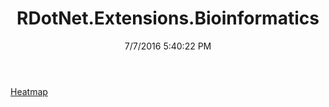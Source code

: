 ﻿---
title: RDotNet.Extensions.Bioinformatics
date: 7/7/2016 5:40:22 PM
---

[Heatmap](T-RDotNet.Extensions.Bioinformatics.Heatmap.html)
